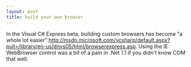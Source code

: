 ```yaml
--- 
layout: post
title: build your own browser
---
```

In the Visual C# Express beta, building custom browsers has become "a whole lot easier":http://msdn.microsoft.com/vcsharp/default.aspx?pull=/library/en-us/dnvs05/html/browserexpress.asp.  Using the IE WebBrowser control was a bit of a pain in .Net 1.1 if you didn't know COM that well.
